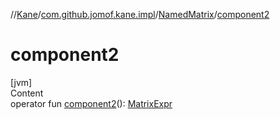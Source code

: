 //[Kane](../../index.md)/[com.github.jomof.kane.impl](../index.md)/[NamedMatrix](index.md)/[component2](component2.md)



# component2  
[jvm]  
Content  
operator fun [component2](component2.md)(): [MatrixExpr](../-matrix-expr/index.md)  



